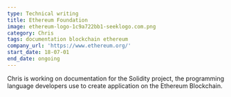 ```yaml
---
type: Technical writing
title: Ethereum Foundation
image: ethereum-logo-1c9a722bb1-seeklogo.com.png
category: Chris
tags: documentation blockchain ethereum
company_url: 'https://www.ethereum.org/'
start_date: 18-07-01
end_date: ongoing
---
```


Chris is working on documentation for the Solidity project, the programming language developers use to create application on the Ethereum Blockchain.
